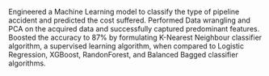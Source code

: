 Engineered a Machine Learning model to classify the type of pipeline accident and predicted the cost suffered. Performed Data wrangling and PCA on the acquired data and successfully captured predominant features. Boosted the accuracy to 87% by formulating K-Nearest Neighbour classifier algorithm, a supervised learning algorithm, when compared to Logistic Regression, XGBoost, RandonForest, and Balanced Bagged classifier algorithms.
